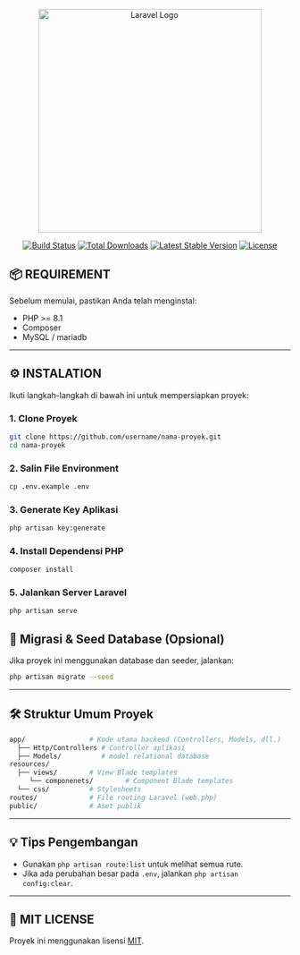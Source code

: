 <p align="center"><a href="https://laravel.com" target="_blank"><img src="https://raw.githubusercontent.com/laravel/art/master/logo-lockup/5%20SVG/2%20CMYK/1%20Full%20Color/laravel-logolockup-cmyk-red.svg" width="400" alt="Laravel Logo"></a></p>

<p align="center">
<a href="https://github.com/laravel/framework/actions"><img src="https://github.com/laravel/framework/workflows/tests/badge.svg" alt="Build Status"></a>
<a href="https://packagist.org/packages/laravel/framework"><img src="https://img.shields.io/packagist/dt/laravel/framework" alt="Total Downloads"></a>
<a href="https://packagist.org/packages/laravel/framework"><img src="https://img.shields.io/packagist/v/laravel/framework" alt="Latest Stable Version"></a>
<a href="https://packagist.org/packages/laravel/framework"><img src="https://img.shields.io/packagist/l/laravel/framework" alt="License"></a>
</p>

## 📦 REQUIREMENT

Sebelum memulai, pastikan Anda telah menginstal:

-   PHP >= 8.1
-   Composer
-   MySQL / mariadb

---

## ⚙️ INSTALATION

Ikuti langkah-langkah di bawah ini untuk mempersiapkan proyek:

### 1. Clone Proyek

```bash
git clone https://github.com/username/nama-proyek.git
cd nama-proyek
```

### 2. Salin File Environment

```bash
cp .env.example .env
```

### 3. Generate Key Aplikasi

```bash
php artisan key:generate
```

### 4. Install Dependensi PHP

```bash
composer install
```


### 5. Jalankan Server Laravel

```bash
php artisan serve
```

## 🧪 Migrasi & Seed Database (Opsional)

Jika proyek ini menggunakan database dan seeder, jalankan:

```bash
php artisan migrate --seed
```

---

## 🛠️ Struktur Umum Proyek

```bash
app/                # Kode utama backend (Controllers, Models, dll.)
  ├── Http/Controllers # Controller aplikasi
  ├── Models/          # model relational database
resources/
  ├── views/        # View Blade templates
     └── componenets/        # Component Blade templates
  └── css/          # Stylesheets
routes/             # File routing Laravel (web.php)
public/             # Aset publik
```

---

## 💡 Tips Pengembangan

-   Gunakan `php artisan route:list` untuk melihat semua rute.
-   Jika ada perubahan besar pada `.env`, jalankan `php artisan config:clear`.

---

## 📄 MIT LICENSE

Proyek ini menggunakan lisensi [MIT](LICENSE).
